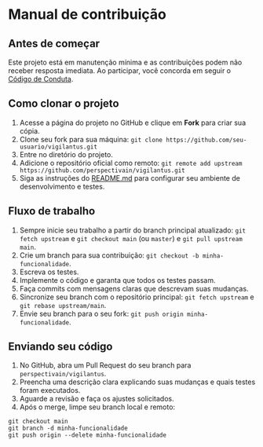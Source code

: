 Manual de contribuição
======================

## Antes de começar
Este projeto está em manutenção mínima e as contribuições podem não receber resposta imediata.
Ao participar, você concorda em seguir o [Código de Conduta](CODE_OF_CONDUCT.md).

## Como clonar o projeto

1. Acesse a página do projeto no GitHub e clique em **Fork** para criar sua cópia.
2. Clone seu fork para sua máquina:
   `git clone https://github.com/seu-usuario/vigilantus.git`
3. Entre no diretório do projeto.
4. Adicione o repositório oficial como remoto:
   `git remote add upstream https://github.com/perspectivain/vigilantus.git`
5. Siga as instruções do [README.md](README.md) para configurar seu ambiente de desenvolvimento e testes.

## Fluxo de trabalho

1. Sempre inicie seu trabalho a partir do branch principal atualizado:
   `git fetch upstream` e `git checkout main` (ou `master`) e `git pull upstream main`.
2. Crie um branch para sua contribuição:
   `git checkout -b minha-funcionalidade`.
3. Escreva os testes.
4. Implemente o código e garanta que todos os testes passam.
5. Faça commits com mensagens claras que descrevam suas mudanças.
6. Sincronize seu branch com o repositório principal:
   `git fetch upstream` e `git rebase upstream/main`.
7. Envie seu branch para o seu fork:
   `git push origin minha-funcionalidade`.

## Enviando seu código

1. No GitHub, abra um Pull Request do seu branch para `perspectivain/vigilantus`.
2. Preencha uma descrição clara explicando suas mudanças e quais testes foram executados.
3. Aguarde a revisão e faça os ajustes solicitados.
4. Após o merge, limpe seu branch local e remoto:

```
git checkout main
git branch -d minha-funcionalidade
git push origin --delete minha-funcionalidade
```
